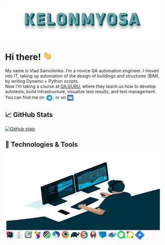 <img align="center" title="Header" alt="KELONMYOSA" src="assets/Header.gif" />

# Hi there! <img src="assets/wave.gif" width="30px">

My name is Vlad Samoilenko. I'm a novice QA automation engineer. I moved into IT, taking up automation of the design of buildings and structures (BIM), by writing Dynamo + Python scripts.   
Now I'm taking a course at [QA.GURU](https://qa.guru), where they teach us how to develop autotests, build infrastructure, visualize test results, and test management.  
You can find me on [<img src="assets/Telegram.svg" height="24px" align="center">](https://t.me/KELONMYOSA), or on [<img src="https://github.com/KELONMYOSA/KELONMYOSA/blob/main/assets/vk.svg" height="20px" align="center">](https://vk.com/kelonmyosa).

## &#x1f4c8; GitHub Stats
[![GitHub stats](https://github-readme-stats.vercel.app/api?username=KELONMYOSA&show_icons=true&theme=vue)](https://github.com/anuraghazra/github-readme-stats)

## 🔧 Technologies & Tools
<img align="right" alt="GIF" src="assets/code.gif" width="500" height="250" />

<p  align="left">
<img width="6%" align="left" title="IntelliJ IDEA" src="assets/Intelij_IDEA.svg">
<img width="6%" align="left" title="Java" src="assets/Java.svg">
<img width="6%" align="left" title="Selenium" src="assets/Selenium.svg">
<img width="6%" align="left" title="Selenide" src="assets/selenide-logo.svg ">
<img width="6%" align="left" title="Rest-Assured" src="assets/RESTAssured.svg">

<img width="6%" align="left" title="Appium" src="assets/Appium.svg">
<img width="6%" align="left" title="Browserstack" src="assets/Browserstack.svg">
<img width="6%" align="left" title="Gradle" src="assets/Gradle.svg">
<img width="6%" align="left" title="JUnit5" src="assets/junit5.svg">
<img width="6%" align="left" title="Jenkins" src="assets/Jenkins.svg">

<img width="6%" align="left" title="Selenoid" src="assets/selenoid.svg">
<img width="6%" align="left" title="Docker" src="assets/Docker.svg">
<img width="6%" align="left" title="Allure TestOps" src="assets/allureTestOPS.svg">
<img width="6%" align="left" title="Allure Report" src="assets/allureReport.svg">
<img width="6%" align="left" title="Jira" src="assets/Jira.svg">
</p>
